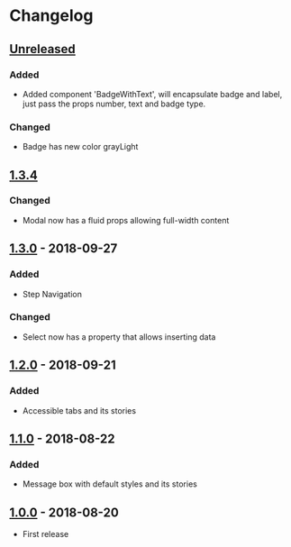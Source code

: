 # Changelog

## [Unreleased]
### Added
- Added component 'BadgeWithText', will encapsulate badge and label, just pass the props number, text and badge type.
### Changed
- Badge has new color grayLight  

## [1.3.4]
### Changed
- Modal now has a fluid props allowing full-width content

## [1.3.0] - 2018-09-27
### Added
- Step Navigation
### Changed
- Select now has a property that allows inserting data

## [1.2.0] - 2018-09-21
### Added
- Accessible tabs and its stories

## [1.1.0] - 2018-08-22
### Added
- Message box with default styles and its stories

## [1.0.0] - 2018-08-20
- First release


[Unreleased]: https://github.com/radargovernamental/orbit-style/compare/1.3.4...develop
[1.3.4]: https://github.com/radargovernamental/orbit-style/compare/1.3.0...1.3.4
[1.3.0]: https://github.com/radargovernamental/orbit-style/compare/1.2.0...1.3.0
[1.2.0]: https://github.com/radargovernamental/orbit-style/compare/1.1.0...1.2.0
[1.1.0]: https://github.com/radargovernamental/orbit-style/compare/1.0.0...1.1.0
[1.0.0]: https://github.com/radargovernamental/orbit-style/releases/tag/1.0.0
